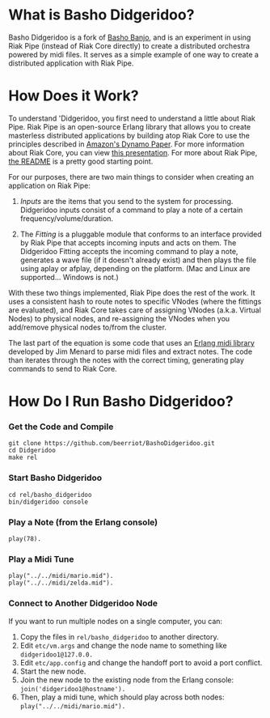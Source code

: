 # What is Basho Didgeridoo?

Basho Didgeridoo is a fork of [Basho
Banjo](https://github.com/rklophaus/BashoBanjo), and is an experiment
in using Riak Pipe (instead of Riak Core directly) to create a
distributed orchestra powered by midi files. It serves as a simple
example of one way to create a distributed application with Riak Pipe.

# How Does it Work?

To understand 'Didgeridoo, you first need to understand a little about
Riak Pipe. Riak Pipe is an open-source Erlang library that allows you
to create masterless distributed applications by building atop Riak
Core to use the principles described in [Amazon's Dynamo
Paper](http://www.allthingsdistributed.com/2007/10/amazons_dynamo.html). For
more information about Riak Core, you can view [this
presentation](http://www.slideshare.net/rklophaus/masterless-distributed-computing-with-riak-core-euc-2010).
For more about Riak Pipe, [the
README](https://github.com/basho/riak_pipe/blob/master/README.org) is
a pretty good starting point.

For our purposes, there are two main things to consider when creating
an application on Riak Pipe:

1. *Inputs* are the items that you send to the system for
processing. Didgeridoo inputs consist of a command to play a note of a
certain frequency/volume/duration.

2. The *Fitting* is a pluggable module that conforms to an interface
provided by Riak Pipe that accepts incoming inputs and acts on them.
The Didgeridoo Fitting accepts the incoming command to play a note,
generates a wave file (if it doesn't already exist) and then plays the
file using aplay or afplay, depending on the platform. (Mac and Linux
are supported... Windows is not.)

With these two things implemented, Riak Pipe does the rest of the
work. It uses a consistent hash to route notes to specific VNodes
(where the fittings are evaluated), and Riak Core takes care of
assigning VNodes (a.k.a. Virtual Nodes) to physical nodes, and
re-assigning the VNodes when you add/remove physical nodes to/from the
cluster.

The last part of the equation is some code that uses an [Erlang midi
library](https://github.com/jimm/erlang-midilib) developed by Jim
Menard to parse midi files and extract notes. The code than iterates
through the notes with the correct timing, generating play commands to
send to Riak Core.

# How Do I Run Basho Didgeridoo?

### Get the Code and Compile

    git clone https://github.com/beerriot/BashoDidgeridoo.git
    cd Didgeridoo
    make rel

### Start Basho Didgeridoo

    cd rel/basho_didgeridoo
    bin/didgeridoo console

### Play a Note (from the Erlang console)
     
    play(78).

### Play a Midi Tune

    play("../../midi/mario.mid").
    play("../../midi/zelda.mid").

### Connect to Another Didgeridoo Node

If you want to run multiple nodes on a single computer, you can:

1. Copy the files in `rel/basho_didgeridoo` to another directory.
2. Edit `etc/vm.args` and change the node name to something like `didgeridoo1@127.0.0.`
3. Edit `etc/app.config` and change the handoff port to avoid a port conflict.
4. Start the new node.
5. Join the new node to the existing node from the Erlang console: `join('didgeridoo1@hostname').`
6. Then, play a midi tune, which should play across both nodes: `play("../../midi/mario.mid").`
